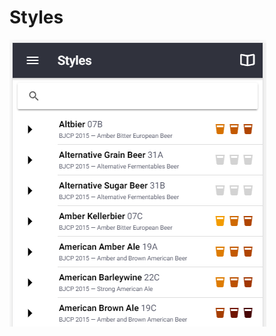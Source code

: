 # Styles

![Multiple style guidelines from BJCP, Brewers Association, Norbrygg, SHBF](.gitbook/assets/image%20%2819%29.png)

